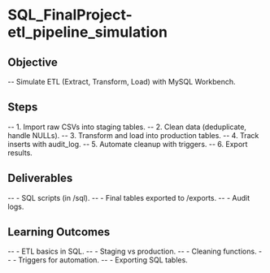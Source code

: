 # SQL_FinalProject-etl_pipeline_simulation
## Objective
-- Simulate ETL (Extract, Transform, Load) with MySQL Workbench.
## Steps
-- 1. Import raw CSVs into staging tables.
-- 2. Clean data (deduplicate, handle NULLs).
-- 3. Transform and load into production tables.
-- 4. Track inserts with audit_log.
-- 5. Automate cleanup with triggers.
-- 6. Export results.
## Deliverables
-- - SQL scripts (in /sql).
-- - Final tables exported to /exports.
-- - Audit logs.
## Learning Outcomes
-- - ETL basics in SQL.
-- - Staging vs production.
-- - Cleaning functions.
-- - Triggers for automation.
-- - Exporting SQL tables.

